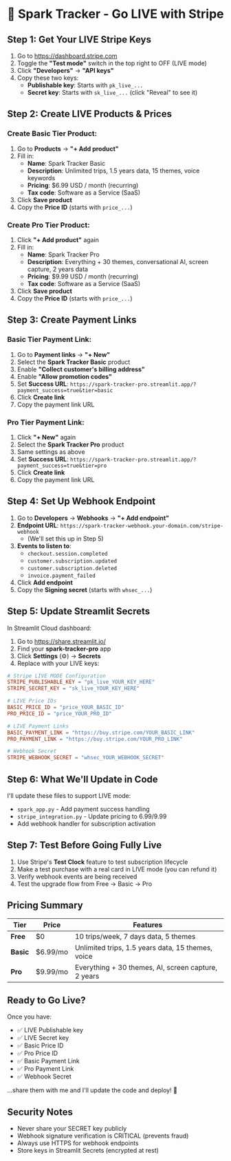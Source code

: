 # 🚀 Spark Tracker - Go LIVE with Stripe

## Step 1: Get Your LIVE Stripe Keys

1. Go to https://dashboard.stripe.com
2. Toggle the **"Test mode"** switch in the top right to OFF (LIVE mode)
3. Click **"Developers"** → **"API keys"**
4. Copy these two keys:
   - **Publishable key**: Starts with `pk_live_...`
   - **Secret key**: Starts with `sk_live_...` (click "Reveal" to see it)

## Step 2: Create LIVE Products & Prices

### Create Basic Tier Product:
1. Go to **Products** → **"+ Add product"**
2. Fill in:
   - **Name**: Spark Tracker Basic
   - **Description**: Unlimited trips, 1.5 years data, 15 themes, voice keywords
   - **Pricing**: $6.99 USD / month (recurring)
   - **Tax code**: Software as a Service (SaaS)
3. Click **Save product**
4. Copy the **Price ID** (starts with `price_...`)

### Create Pro Tier Product:
1. Click **"+ Add product"** again
2. Fill in:
   - **Name**: Spark Tracker Pro
   - **Description**: Everything + 30 themes, conversational AI, screen capture, 2 years data
   - **Pricing**: $9.99 USD / month (recurring)
   - **Tax code**: Software as a Service (SaaS)
3. Click **Save product**
4. Copy the **Price ID** (starts with `price_...`)

## Step 3: Create Payment Links

### Basic Tier Payment Link:
1. Go to **Payment links** → **"+ New"**
2. Select the **Spark Tracker Basic** product
3. Enable **"Collect customer's billing address"**
4. Enable **"Allow promotion codes"**
5. Set **Success URL**: `https://spark-tracker-pro.streamlit.app/?payment_success=true&tier=basic`
6. Click **Create link**
7. Copy the payment link URL

### Pro Tier Payment Link:
1. Click **"+ New"** again
2. Select the **Spark Tracker Pro** product
3. Same settings as above
4. Set **Success URL**: `https://spark-tracker-pro.streamlit.app/?payment_success=true&tier=pro`
5. Click **Create link**
6. Copy the payment link URL

## Step 4: Set Up Webhook Endpoint

1. Go to **Developers** → **Webhooks** → **"+ Add endpoint"**
2. **Endpoint URL**: `https://spark-tracker-webhook.your-domain.com/stripe-webhook`
   - (We'll set this up in Step 5)
3. **Events to listen to**:
   - `checkout.session.completed`
   - `customer.subscription.updated`
   - `customer.subscription.deleted`
   - `invoice.payment_failed`
4. Click **Add endpoint**
5. Copy the **Signing secret** (starts with `whsec_...`)

## Step 5: Update Streamlit Secrets

In Streamlit Cloud dashboard:

1. Go to https://share.streamlit.io/
2. Find your **spark-tracker-pro** app
3. Click **Settings** (⚙️) → **Secrets**
4. Replace with your LIVE keys:

```toml
# Stripe LIVE MODE Configuration
STRIPE_PUBLISHABLE_KEY = "pk_live_YOUR_KEY_HERE"
STRIPE_SECRET_KEY = "sk_live_YOUR_KEY_HERE"

# LIVE Price IDs
BASIC_PRICE_ID = "price_YOUR_BASIC_ID"
PRO_PRICE_ID = "price_YOUR_PRO_ID"

# LIVE Payment Links
BASIC_PAYMENT_LINK = "https://buy.stripe.com/YOUR_BASIC_LINK"
PRO_PAYMENT_LINK = "https://buy.stripe.com/YOUR_PRO_LINK"

# Webhook Secret
STRIPE_WEBHOOK_SECRET = "whsec_YOUR_WEBHOOK_SECRET"
```

## Step 6: What We'll Update in Code

I'll update these files to support LIVE mode:
- `spark_app.py` - Add payment success handling
- `stripe_integration.py` - Update pricing to $6.99/$9.99
- Add webhook handler for subscription activation

## Step 7: Test Before Going Fully Live

1. Use Stripe's **Test Clock** feature to test subscription lifecycle
2. Make a test purchase with a real card in LIVE mode (you can refund it)
3. Verify webhook events are being received
4. Test the upgrade flow from Free → Basic → Pro

## Pricing Summary

| Tier | Price | Features |
|------|-------|----------|
| **Free** | $0 | 10 trips/week, 7 days data, 5 themes |
| **Basic** | $6.99/mo | Unlimited trips, 1.5 years data, 15 themes, voice |
| **Pro** | $9.99/mo | Everything + 30 themes, AI, screen capture, 2 years |

## Ready to Go Live?

Once you have:
- ✅ LIVE Publishable key
- ✅ LIVE Secret key
- ✅ Basic Price ID
- ✅ Pro Price ID
- ✅ Basic Payment Link
- ✅ Pro Payment Link
- ✅ Webhook Secret

...share them with me and I'll update the code and deploy! 🚀

## Security Notes

- Never share your SECRET key publicly
- Webhook signature verification is CRITICAL (prevents fraud)
- Always use HTTPS for webhook endpoints
- Store keys in Streamlit Secrets (encrypted at rest)

